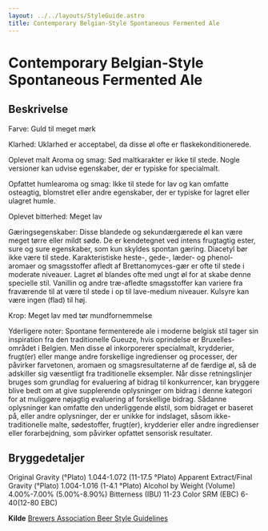 ```yaml
---
layout: ../../layouts/StyleGuide.astro
title: Contemporary Belgian-Style Spontaneous Fermented Ale
---
```

# Contemporary Belgian-Style Spontaneous Fermented Ale

## Beskrivelse
Farve: Guld til meget mørk

Klarhed: Uklarhed er acceptabel, da disse øl ofte er flaskekonditionerede.

Oplevet malt Aroma og smag: Sød maltkarakter er ikke til stede. Nogle versioner kan udvise egenskaber, der er typiske for specialmalt.

Opfattet humlearoma og smag: Ikke til stede for lav og kan omfatte osteagtig, blomstret eller andre egenskaber, der er typiske for lagret eller ulagret humle.

Oplevet bitterhed: Meget lav

Gæringsegenskaber: Disse blandede og sekundærgærede øl kan være meget tørre eller mildt søde. De er kendetegnet ved intens frugtagtig ester, sure og sure egenskaber, som kun skyldes spontan gæring. Diacetyl bør ikke være til stede. Karakteristiske heste-, gede-, læder- og phenol-aromaer og smagsstoffer afledt af Brettanomyces-gær er ofte til stede i moderate niveauer. Lagret øl blandes ofte med ungt øl for at skabe denne specielle stil. Vanillin og andre træ-afledte smagsstoffer kan variere fra fraværende til at være til stede i op til lave-medium niveauer. Kulsyre kan være ingen (flad) til høj.

Krop: Meget lav med tør mundfornemmelse

Yderligere noter: Spontane fermenterede ale i moderne belgisk stil tager sin inspiration fra den traditionelle Gueuze, hvis oprindelse er Bruxelles-området i Belgien. Men disse øl inkorporerer specialmalt, krydderier, frugt(er) eller mange andre forskellige ingredienser og processer, der påvirker farvetonen, aromaen og smagsresultaterne af de færdige øl, så de adskiller sig væsentligt fra traditionelle eksempler.						Når disse retningslinjer bruges som grundlag for evaluering af bidrag til konkurrencer, kan bryggere blive bedt om at give supplerende oplysninger om bidrag i denne kategori for at muliggøre nøjagtig evaluering af forskellige bidrag. Sådanne oplysninger kan omfatte den underliggende ølstil, som bidraget er baseret på, eller andre oplysninger, der er unikke for indslaget, såsom ikke-traditionelle malte, sødestoffer, frugt(er), krydderier eller andre ingredienser eller forarbejdning, som påvirker opfattet sensorisk resultater.




## Bryggedetaljer
Original Gravity (°Plato) 1.044-1.072 (11-17.5 °Plato)
Apparent Extract/Final Gravity (°Plato) 1.004-1.016 (1-4.1 °Plato)
Alcohol by Weight (Volume) 4.00%-7.00% (5.00%-8.90%)
Bitterness (IBU) 11-23
Color SRM (EBC) 6-40(12-80 EBC)					



**Kilde**
[Brewers Association Beer Style Guidelines](https://www.brewersassociation.org/)
